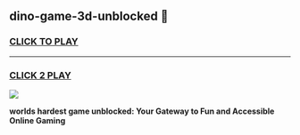 
## dino-game-3d-unblocked 👋
<h3>
<a href="https://premium.freeplayer.one?title=dino-game-3d-unblocked&ref=14F">CLICK TO PLAY</a></h3>
<hr>

<h3>
<a href="https://premium.freeplayer.one?title=dino-game-3d-unblocked&ref=14F">CLICK 2 PLAY</a>
  
</h3>

<a href="https://premium.freeplayer.one?title=dino-game-3d-unblocked&ref=12F/"><img src="https://clearcache.store/games.png"></a>


**worlds hardest game unblocked: Your Gateway to Fun and Accessible Online Gaming**
